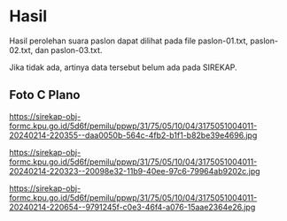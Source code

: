 # Hasil

Hasil perolehan suara paslon dapat dilihat pada file paslon-01.txt, paslon-02.txt, dan paslon-03.txt.

Jika tidak ada, artinya data tersebut belum ada pada SIREKAP.

## Foto C Plano

https://sirekap-obj-formc.kpu.go.id/5d6f/pemilu/ppwp/31/75/05/10/04/3175051004011-20240214-220355--daa0050b-564c-4fb2-b1f1-b82be39e4696.jpg

https://sirekap-obj-formc.kpu.go.id/5d6f/pemilu/ppwp/31/75/05/10/04/3175051004011-20240214-220323--20098e32-11b9-40ee-97c6-79964ab9202c.jpg

https://sirekap-obj-formc.kpu.go.id/5d6f/pemilu/ppwp/31/75/05/10/04/3175051004011-20240214-220654--9791245f-c0e3-46f4-a076-15aae2364e26.jpg
